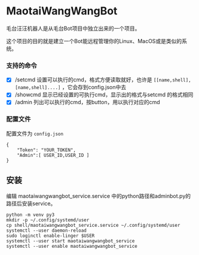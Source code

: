 # MaotaiWangWangBot

毛台汪汪机器人是从毛台Bot项目中独立出来的一个项目。

这个项目的目的就是建立一个Bot能远程管理你的Linux、MacOS或是类似的系统。

### 支持的命令

- [x] /setcmd 设置可以执行的cmd，格式方便读取就好，也许是 `[[name,shell],[name,shell]....]` ，它会存到config.json中去
- [x] /showcmd 显示已经设置的可执行cmd，显示出的格式与setcmd 的格式相同
- [x] /admin  列出可以执行的cmd，按button，用以执行对应的cmd

### 配置文件

配置文件为 `config.json`

```
{
    "Token": "YOUR_TOKEN",
    "Admin":[ USER_ID,USER_ID ]
}
```

## 安装

编辑 maotaiwangwangbot_service.service 中的python路径和adminbot.py的路径后安装service。

```
python -m venv py3
mkdir -p ~/.config/systemd/user
cp shell/maotaiwangwangbot_service.service ~/.config/systemd/user
systemctl --user daemon-reload
sudo loginctl enable-linger $USER
systemctl --user start maotaiwangwangbot_service
systemctl --user enable maotaiwangwangbot_service
```